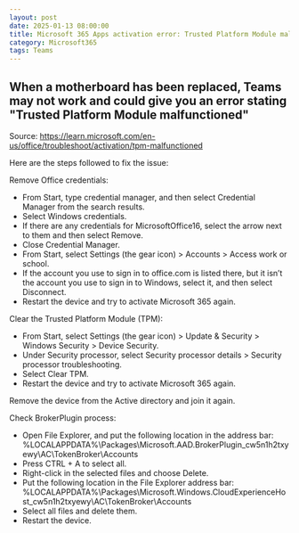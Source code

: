 ```yaml
---
layout: post
date: 2025-01-13 08:00:00
title: Microsoft 365 Apps activation error: Trusted Platform Module malfunctioned
category: Microsoft365 
tags: Teams
---
```


## When a motherboard has been replaced, Teams may not work and could give you an error stating "Trusted Platform Module malfunctioned"

Source: https://learn.microsoft.com/en-us/office/troubleshoot/activation/tpm-malfunctioned

Here are the steps followed to fix the issue:

Remove Office credentials:
 - From Start, type credential manager, and then select Credential Manager from the search results.
 - Select Windows credentials.
 - If there are any credentials for MicrosoftOffice16, select the arrow next to them and then select Remove.
 - Close Credential Manager.
 - From Start, select Settings (the gear icon) > Accounts > Access work or school.
 - If the account you use to sign in to office.com is listed there, but it isn’t the account you use to sign in to Windows, select it, and then select Disconnect.
 - Restart the device and try to activate Microsoft 365 again.

Clear the Trusted Platform Module (TPM):
 - From Start, select Settings (the gear icon) > Update & Security > Windows Security > Device Security.
 - Under Security processor, select Security processor details > Security processor troubleshooting.
 - Select Clear TPM.
 - Restart the device and try to activate Microsoft 365 again.

Remove the device from the Active directory and join it again.

Check BrokerPlugin process:
 - Open File Explorer, and put the following location in the address bar: %LOCALAPPDATA%\Packages\Microsoft.AAD.BrokerPlugin_cw5n1h2txyewy\AC\TokenBroker\Accounts
 - Press CTRL + A to select all.
 - Right-click in the selected files and choose Delete.
 - Put the following location in the File Explorer address bar: %LOCALAPPDATA%\Packages\Microsoft.Windows.CloudExperienceHost_cw5n1h2txyewy\AC\TokenBroker\Accounts
 - Select all files and delete them.
 - Restart the device.
